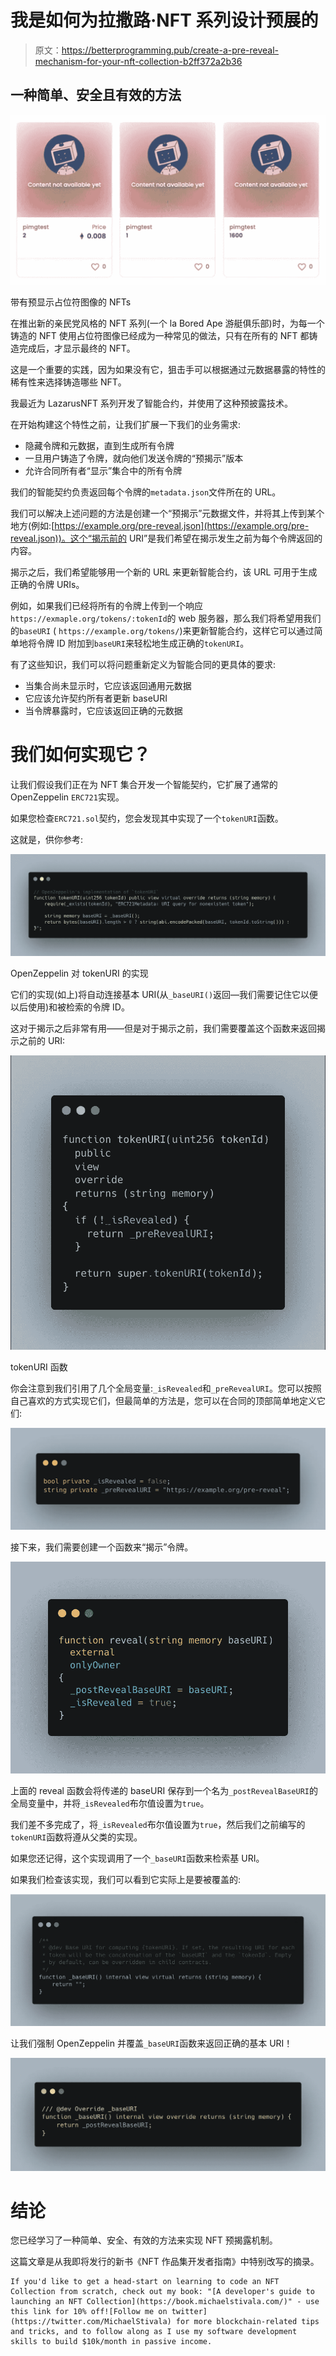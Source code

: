 # 我是如何为拉撒路·NFT 系列设计预展的

> 原文：<https://betterprogramming.pub/create-a-pre-reveal-mechanism-for-your-nft-collection-b2ff372a2b36>

## 一种简单、安全且有效的方法

![](img/753c1ea46864e983347e11678f2c8db5.png)

带有预显示占位符图像的 NFTs

在推出新的亲民党风格的 NFT 系列(一个 la Bored Ape 游艇俱乐部)时，为每一个铸造的 NFT 使用占位符图像已经成为一种常见的做法，只有在所有的 NFT 都铸造完成后，才显示最终的 NFT。

这是一个重要的实践，因为如果没有它，狙击手可以根据通过元数据暴露的特性的稀有性来选择铸造哪些 NFT。

我最近为 LazarusNFT 系列开发了智能合约，并使用了这种预披露技术。

在开始构建这个特性之前，让我们扩展一下我们的业务需求:

*   隐藏令牌和元数据，直到生成所有令牌
*   一旦用户铸造了令牌，就向他们发送令牌的“预揭示”版本
*   允许合同所有者“显示”集合中的所有令牌

我们的智能契约负责返回每个令牌的`metadata.json`文件所在的 URL。

我们可以解决上述问题的方法是创建一个“预揭示”元数据文件，并将其上传到某个地方(例如:[https://example.org/pre-reveal.json](https://example.org/pre-reveal.json))。这个“揭示前的 URI”是我们希望在揭示发生之前为每个令牌返回的内容。

揭示之后，我们希望能够用一个新的 URL 来更新智能合约，该 URL 可用于生成正确的令牌 URIs。

例如，如果我们已经将所有的令牌上传到一个响应`https://exmaple.org/tokens/:tokenId`的 web 服务器，那么我们将希望用我们的`baseURI` ( `https://example.org/tokens/`)来更新智能合约，这样它可以通过简单地将令牌 ID 附加到`baseURI`来轻松地生成正确的`tokenURI`。

有了这些知识，我们可以将问题重新定义为智能合同的更具体的要求:

*   当集合尚未显示时，它应该返回通用元数据
*   它应该允许契约所有者更新 baseURI
*   当令牌暴露时，它应该返回正确的元数据

# 我们如何实现它？

让我们假设我们正在为 NFT 集合开发一个智能契约，它扩展了通常的 OpenZeppelin `ERC721`实现。

如果您检查`ERC721.sol`契约，您会发现其中实现了一个`tokenURI`函数。

这就是，供你参考:

![](img/8bfd76105dd15e8d65b40e2496a5090e.png)

OpenZeppelin 对 tokenURI 的实现

它们的实现(如上)将自动连接基本 URI(从`_baseURI()`返回—我们需要记住它以便以后使用)和被检索的令牌 ID。

这对于揭示之后非常有用——但是对于揭示之前，我们需要覆盖这个函数来返回揭示之前的 URI:

![](img/5d6924308965e275ce6793e72b30c0f9.png)

tokenURI 函数

你会注意到我们引用了几个全局变量:`_isRevealed`和`_preRevealURI`。您可以按照自己喜欢的方式实现它们，但最简单的方法是，您可以在合同的顶部简单地定义它们:

![](img/2a4be3e6f3f52f075c759862594f627e.png)

接下来，我们需要创建一个函数来“揭示”令牌。

![](img/76b1748b1b17c492230c05055f15ed46.png)

上面的 reveal 函数会将传递的 baseURI 保存到一个名为`_postRevealBaseURI`的全局变量中，并将`_isRevealed`布尔值设置为`true`。

我们差不多完成了，将`_isRevealed`布尔值设置为`true`，然后我们之前编写的`tokenURI`函数将遵从父类的实现。

如果您还记得，这个实现调用了一个`_baseURI`函数来检索基 URI。

如果我们检查该实现，我们可以看到它实际上是要被覆盖的:

![](img/b742a16e56a028fbb0371856e1e02046.png)

让我们强制 OpenZeppelin 并覆盖`_baseURI`函数来返回正确的基本 URI！

![](img/3aee7240435ffd826a95e435be768eda.png)

# 结论

您已经学习了一种简单、安全、有效的方法来实现 NFT 预揭露机制。

这篇文章是从我即将发行的新书《NFT 作品集开发者指南》中特别改写的摘录。

```
If you'd like to get a head-start on learning to code an NFT Collection from scratch, check out my book: "[A developer's guide to launching an NFT Collection](https://book.michaelstivala.com/)" - use this link for 10% off![Follow me on twitter](https://twitter.com/MichaelStivala) for more blockchain-related tips and tricks, and to follow along as I use my software development skills to build $10k/month in passive income.
```